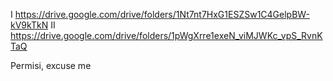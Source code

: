 I https://drive.google.com/drive/folders/1Nt7nt7HxG1ESZSw1C4GelpBW-kV9kTkN
II https://drive.google.com/drive/folders/1pWgXrre1exeN_viMJWKc_vpS_RvnKTaQ

Permisi, excuse me